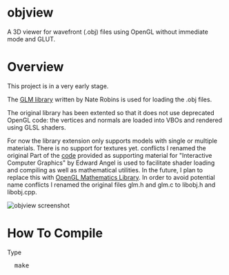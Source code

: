 objview
==================

A 3D viewer for wavefront (.obj) files using OpenGL without immediate mode and GLUT.

# Overview

This project is in a very early stage.

The [GLM library](http://user.xmission.com/~nate/tutors.html) written by Nate Robins is used for loading the .obj files. 

The original library has been extented so that it does not use deprecated OpenGL code: the vertices and normals are loaded into VBOs and rendered using GLSL shaders.

For now the library extension only supports models with single or multiple materials. There is no support for textures yet.
conflicts I renamed the original
Part of the [code](http://www.cs.unm.edu/~angel/BOOK/) provided as supporting material for "Interactive Computer Graphics" by Edward Angel is used to facilitate shader loading and compiling as well as mathematical utilities. In the future, I plan to replace this with [OpenGL Mathematics Library](http://glm.g-truc.net/). In order to avoid potential name conflicts I renamed the original files glm.h and glm.c to libobj.h and libobj.cpp.

<img src="http://i.imgur.com/FLz0ZGP.png?1" alt="objview screenshot">

# How To Compile

Type
<pre>
  make
</pre>
